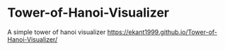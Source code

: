 # Tower-of-Hanoi-Visualizer

A simple tower of hanoi visualizer
https://ekant1999.github.io/Tower-of-Hanoi-Visualizer/


